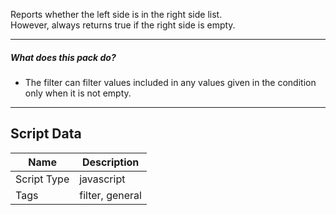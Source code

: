 Reports whether the left side is in the right side list.<br/>
However, always returns true if the right side is empty. 

---
##### What does this pack do?
- The filter can filter values included in any values given in the condition only when it is not empty.  


---
## Script Data

| **Name** | **Description** |
| --- | --- |
| Script Type | javascript |
| Tags | filter, general |

